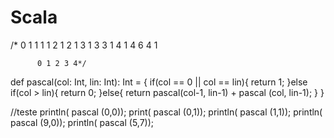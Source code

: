# Scala
/*  0     1
    1     1 1
    2     1 2 1
    3     1 3 3 1
    4     1 4 6 4 1
          
          0 1 2 3 4*/



def pascal(col: Int, lin: Int): Int = {
  if(col == 0 || col == lin){
    return 1;
  }else if(col > lin){
    return 0;
  }else{
    return pascal(col-1, lin-1) + pascal (col, lin-1);
  }
}

//teste
println( pascal (0,0));
print( pascal (0,1)); println( pascal (1,1));
println( pascal (9,0));
println( pascal (5,7));
